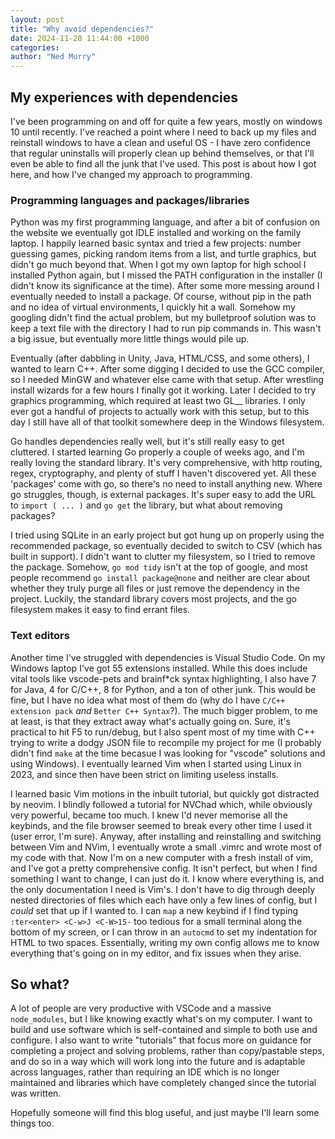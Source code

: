 ```yaml
---
layout: post
title: "Why avoid dependencies?"
date: 2024-11-28 11:44:00 +1000
categories:
author: "Ned Murry"
---
```

## My experiences with dependencies
I've been programming on and off for quite a few years, mostly on windows 10
until recently. I've reached a point where I need to back up my files and
reinstall windows to have a clean and useful OS - I have zero confidence that
regular uninstalls will properly clean up behind themselves, or that I'll even
be able to find all the junk that I've used. This post is about how I got here,
and how I've changed my approach to programming.

### Programming languages and packages/libraries
Python was my first programming language, and after a bit of confusion on the
website we eventually got IDLE installed and working on the family laptop. I
happily learned basic syntax and tried a few projects: number guessing games,
picking random items from a list, and turtle graphics, but didn't go much beyond
that.  When I got my own laptop for high school I installed Python again, but I
missed the PATH configuration in the installer (I didn't know its significance
at the time). After some more messing around I eventually needed to install a
package. Of course, without pip in the path and no idea of virtual environments,
I quickly hit a wall. Somehow my googling didn't find the actual problem, but my
bulletproof solution was to keep a text file with the directory I had to run pip
commands in. This wasn't a big issue, but eventually more little things would
pile up.

Eventually (after dabbling in Unity, Java, HTML/CSS, and some others), I wanted
to learn C++. After some digging I decided to use the GCC compiler, so I needed
MinGW and whatever else came with that setup. After wrestling install wizards
for a few hours I finally got it working. Later I decided to try graphics
programming, which required at least two GL__ libraries. I only ever got a
handful of projects to actually work with this setup, but to this day I still
have all of that toolkit somewhere deep in the Windows filesystem.

Go handles dependencies really well, but it's still really easy to get
cluttered.  I started learning Go properly a couple of weeks ago, and I'm really
loving the standard library. It's very comprehensive, with http routing, regex,
cryptography, and plenty of stuff I haven't discovered yet. All these 'packages'
come with go, so there's no need to install anything new. Where go struggles,
though, is external packages. It's super easy to add the URL to `import ( ... )`
and `go get` the library, but what about removing packages?

I tried using SQLite in an early project but got hung up on properly using
the recommended package, so eventually decided to switch to CSV (which has built
in support). I didn't want to clutter my filesystem, so I tried to remove the
package. Somehow, `go mod tidy` isn't at the top of google, and most people
recommend `go install package@none` and neither are clear about whether they
truly purge all files or just remove the dependency in the project. Luckily, the
standard library covers most projects, and the go filesystem makes it easy to
find errant files.

### Text editors
Another time I've struggled with dependencies is Visual Studio Code. On my
Windows laptop I've got 55 extensions installed. While this does include vital
tools like vscode-pets and brainf\*ck syntax highlighting, I also have 7 for
Java, 4 for C/C++, 8 for Python, and a ton of other junk. This would be fine,
but I have no idea what most of them do (why do I have `C/C++ extension pack`
*and* `Better C++ Syntax`?). The much bigger problem, to me at least, is that
they extract away what's actually going on. Sure, it's practical to hit F5 to
run/debug, but I also spent most of my time with C++ trying to write a dodgy
JSON file to recompile my project for me (I probably didn't find `make` at the
time becasue I was looking for "vscode" solutions and using Windows). I
eventually learned Vim when I started using Linux in 2023, and since then have
been strict on limiting useless installs.

I learned basic Vim motions in the inbuilt tutorial, but quickly got distracted
by neovim. I blindly followed a tutorial for NVChad which, while obviously very
powerful, became too much. I knew I'd never memorise all the keybinds, and the
file browser seemed to break every other time I used it (user error, I'm sure).
Anyway, after installing and reinstalling and switching between Vim and NVim, I
eventually wrote a small .vimrc and wrote most of my code with that. Now I'm on
a new computer with a fresh install of vim, and I've got a pretty comprehensive
config. It isn't perfect, but when I find something I want to change, I can just
do it. I know where everything is, and the only documentation I need is Vim's. I
don't have to dig through deeply nested directories of files which each have
only a few lines of config, but I *could* set that up if I wanted to. I can
`map` a new keybind if I find typing `:ter<enter> <C-w>J <C-W>15-` too tedious
for a small terminal along the bottom of my screen, or I can throw in an
`autocmd` to set my indentation for HTML to two spaces. Essentially, writing my
own config allows me to know everything that's going on in my editor, and fix
issues when they arise.

## So what?
A lot of people are very productive with VSCode and a massive `node_modules`,
but I like knowing exactly what's on my computer. I want to build and use
software which is self-contained and simple to both use and configure. I also
want to write "tutorials" that focus more on guidance for completing a project
and solving problems, rather than copy/pastable steps, and do so in a way which
will work long into the future and is adaptable across languages, rather than
requiring an IDE which is no longer maintained and libraries which have
completely changed since the tutorial was written.

Hopefully someone will find this blog useful, and just maybe I'll learn some
things too.

